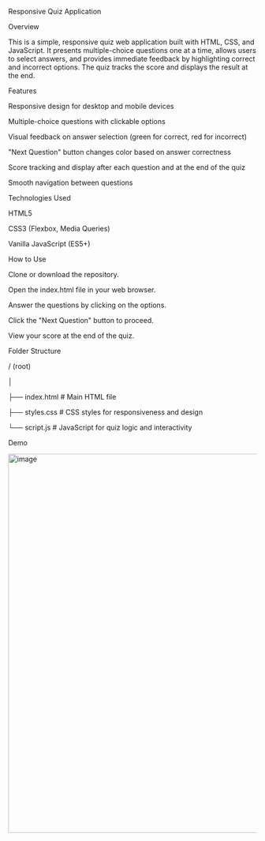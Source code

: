Responsive Quiz Application


Overview


This is a simple, responsive quiz web application built with HTML, CSS, and JavaScript. It presents multiple-choice questions one at a time, allows users to select answers, and provides
immediate feedback by highlighting correct and incorrect options. The quiz tracks the score and displays the result at the end.


Features

Responsive design for desktop and mobile devices

Multiple-choice questions with clickable options

Visual feedback on answer selection (green for correct, red for incorrect)

"Next Question" button changes color based on answer correctness

Score tracking and display after each question and at the end of the quiz

Smooth navigation between questions


Technologies Used

HTML5

CSS3 (Flexbox, Media Queries)

Vanilla JavaScript (ES5+)


How to Use

Clone or download the repository.

Open the index.html file in your web browser.

Answer the questions by clicking on the options.

Click the "Next Question" button to proceed.

View your score at the end of the quiz.


Folder Structure

/ (root)

│

├── index.html          # Main HTML file

├── styles.css          # CSS styles for responsiveness and design

└── script.js           # JavaScript for quiz logic and interactivity


Demo

<img width="1366" height="768" alt="image" src="https://github.com/user-attachments/assets/034dd956-b81f-463e-875f-880871328f46" />
